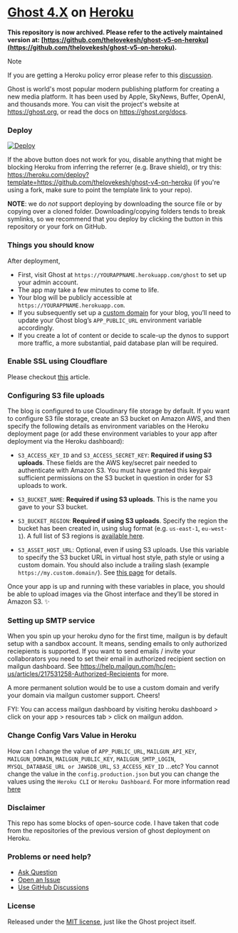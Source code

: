 # [Ghost 4.X](https://github.com/TryGhost/Ghost) on [Heroku](https://heroku.com)

**This repository is now archived. Please refer to the actively maintained version at: [https://github.com/thelovekesh/ghost-v5-on-heroku](https://github.com/thelovekesh/ghost-v5-on-heroku).**

> [!Note]
> If you are getting a Heroku policy error please refer to this [discussion](https://github.com/thelovekesh/ghost-v4-on-heroku/discussions/24).

Ghost is world's most popular modern publishing platform for creating a new media platform. It has been used by Apple, SkyNews, Buffer, OpenAI, and thousands more.
You can visit the project's website at <a href="https://ghost.org/" target="_blank">https://ghost.org</a>, or read the docs on <a href="https://ghost.org/docs" target="_blank">https://ghost.org/docs</a>.

### Deploy

[![Deploy](https://www.herokucdn.com/deploy/button.svg)](https://heroku.com/deploy)

If the above button does not work for you, disable anything that might be blocking Heroku from inferring the referrer (e.g. Brave shield), or try this: https://heroku.com/deploy?template=https://github.com/thelovekesh/ghost-v4-on-heroku (if you're using a fork, make sure to point the template link to your repo).

**NOTE**: we do _not_ support deploying by downloading the source file or by copying over a cloned folder. Downloading/copying folders tends to break symlinks, so we recommend that you deploy by clicking the button in this repository or your fork on GitHub.

### Things you should know

After deployment,

- First, visit Ghost at `https://YOURAPPNAME.herokuapp.com/ghost` to set up your admin account.
- The app may take a few minutes to come to life.
- Your blog will be publicly accessible at `https://YOURAPPNAME.herokuapp.com`.
- If you subsequently set up a [custom domain](https://devcenter.heroku.com/articles/custom-domains) for your blog, you’ll need to update your Ghost blog’s `APP_PUBLIC_URL` environment variable accordingly.
- If you create a lot of content or decide to scale-up the dynos to support more traffic, a more substantial, paid database plan will be required.

### Enable SSL using Cloudflare
Please checkout [this](https://support.cloudflare.com/hc/en-us/articles/205893698-Configure-Cloudflare-and-Heroku-over-HTTPS) article.

### Configuring S3 file uploads

The blog is configured to use Cloudinary file storage by default. If you want to configure S3 file storage, create an S3 bucket on Amazon AWS, and then specify the following details as environment variables on the Heroku deployment page (or add these environment variables to your app after deployment via the Heroku dashboard):

- `S3_ACCESS_KEY_ID` and `S3_ACCESS_SECRET_KEY`: **Required if using S3 uploads**. These fields are the AWS key/secret pair needed to authenticate with Amazon S3. You must have granted this keypair sufficient permissions on the S3 bucket in question in order for S3 uploads to work.

- `S3_BUCKET_NAME`: **Required if using S3 uploads**. This is the name you gave to your S3 bucket.

- `S3_BUCKET_REGION`: **Required if using S3 uploads**. Specify the region the bucket has been created in, using slug format (e.g. `us-east-1`, `eu-west-1`). A full list of S3 regions is [available here](http://docs.aws.amazon.com/general/latest/gr/rande.html#s3_region).

- `S3_ASSET_HOST_URL`: Optional, even if using S3 uploads. Use this variable to specify the S3 bucket URL in virtual host style, path style or using a custom domain. You should also include a trailing slash (example `https://my.custom.domain/`). See [this page](http://docs.aws.amazon.com/AmazonS3/latest/dev/VirtualHosting.html) for details.

Once your app is up and running with these variables in place, you should be able to upload images via the Ghost interface and they’ll be stored in Amazon S3. :sparkles:

### Setting up SMTP service

When you spin up your heroku dyno for the first time, mailgun is by default setup with a sandbox account. It means, sending emails to only authorized reciepients is supported. If you want to send emails / invite your collaborators you need to set their email in authorized recipient section on mailgun dashboard. See https://help.mailgun.com/hc/en-us/articles/217531258-Authorized-Recipients for more.

A more permanent solution would be to use a custom domain and verify your domain via mailgun customer support. Cheers!

FYI: You can access mailgun dashboard by visiting heroku dashboard > click on your app > resources tab > click on mailgun addon.

### Change Config Vars Value in Heroku
How can I change the value of `APP_PUBLIC_URL`, `MAILGUN_API_KEY`, `MAILGUN_DOMAIN`, `MAILGUN_PUBLIC_KEY`, `MAILGUN_SMTP_LOGIN`, `MYSQL_DATABASE_URL or JAWSDB_URL`, `S3_ACCESS_KEY_ID` ...etc?
You cannot change the value in the `config.production.json` but you can change the values using the `Heroku CLI` or `Heroku Dashboard`.
For more information read <a href="https://lovekesh.tech/how-to-create-update-and-delete-config-vars-in-the-heroku-app/" target="_blank">here</a>

### Disclaimer

This repo has some blocks of open-source code. I have taken that code from the repositories of the previous version of ghost deployment on Heroku. 

### Problems or need help?
- [Ask Question](https://ask.codebulbs.com/)
- [Open an Issue](https://github.com/thelovekesh/ghost-v4-on-heroku/issues/new/)
- [Use GitHub Discussions](https://github.com/thelovekesh/ghost-v4-on-heroku/discussions)

### License
Released under the [MIT license](https://github.com/thelovekesh/ghost-v4-on-heroku/blob/main/LICENSE), just like the Ghost project itself.

